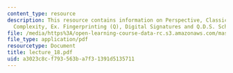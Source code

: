 ```yaml
---
content_type: resource
description: This resource contains information on Perspective, Classical Communication
  Complexity, Ex. Fingerprinting (Q), Digital Signatures and Q.D.S. Scheme.
file: /media/https%3A/open-learning-course-data-rc.s3.amazonaws.com/mas-865j-quantum-information-science-spring-2006/a3023c8cf793563ba7f31391d5135711_lecture_18.pdf
file_type: application/pdf
resourcetype: Document
title: lecture_18.pdf
uid: a3023c8c-f793-563b-a7f3-1391d5135711
---
```

